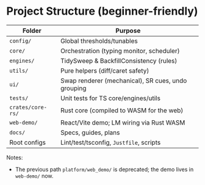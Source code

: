 # Project Structure (beginner-friendly)

| Folder            | Purpose                                            |
| ----------------- | -------------------------------------------------- |
| `config/`         | Global thresholds/tunables                         |
| `core/`           | Orchestration (typing monitor, scheduler)          |
| `engines/`        | TidySweep & BackfillConsistency (rules)            |
| `utils/`          | Pure helpers (diff/caret safety)                   |
| `ui/`             | Swap renderer (mechanical), SR cues, undo grouping |
| `tests/`          | Unit tests for TS core/engines/utils               |
| `crates/core-rs/` | Rust core (compiled to WASM for the web)           |
| `web-demo/`       | React/Vite demo; LM wiring via Rust WASM           |
| `docs/`           | Specs, guides, plans                               |
| Root configs      | Lint/test/tsconfig, `Justfile`, scripts            |

Notes:

- The previous path `platform/web_demo/` is deprecated; the demo lives in `web-demo/` now.
